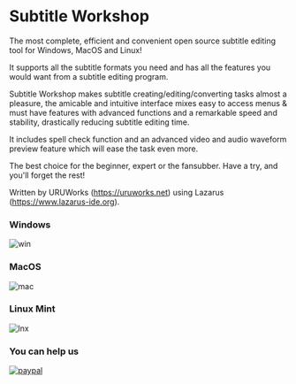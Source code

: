 # Subtitle Workshop
The most complete, efficient and convenient open source subtitle editing tool for Windows, MacOS and Linux!

It supports all the subtitle formats you need and has all the features you would want from a subtitle editing program.

Subtitle Workshop makes subtitle creating/editing/converting tasks almost a pleasure, the amicable and intuitive interface mixes easy to access menus & must have features with advanced functions and a remarkable speed and stability, drastically reducing subtitle editing time.

It includes spell check function and an advanced video and audio waveform preview feature which will ease the task even more.

The best choice for the beginner, expert or the fansubber. 
Have a try, and you'll forget the rest!

Written by URUWorks (https://uruworks.net) using Lazarus (https://www.lazarus-ide.org).
 
### Windows
![win](https://uruworks.net/img/sw_win11.png)

### MacOS
![mac](https://uruworks.net/img/sw_macos.png)

### Linux Mint
![lnx](https://uruworks.net/img/sw_lnx.png)

### You can help us 
 
[![paypal](https://www.paypalobjects.com/en_US/i/btn/btn_donateCC_LG.gif)](https://www.paypal.com/cgi-bin/webscr?cmd=_donations&business=uruworks@gmail.com&lc=US&item_name=Donate+to+URUWorks+Subtitle+Workshop&no_note=0&cn=&curency_code=USD&bn=PP-DonationsBF:btn_donateCC_LG.gif:NonHosted)
